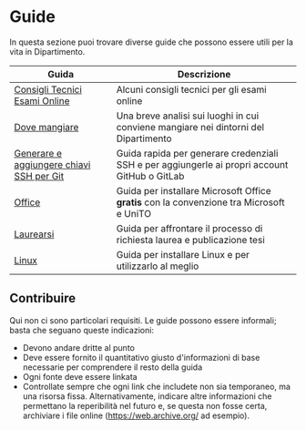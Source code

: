 # Guide

In questa sezione puoi trovare diverse guide che possono essere utili per la vita in Dipartimento.

| Guida                                                             | Descrizione                                                                               |
|-------------------------------------------------------------------|-------------------------------------------------------------------------------------------|
| [Consigli Tecnici Esami Online](consigli_tecnici_esami_online.md) | Alcuni consigli tecnici per gli esami online                                              |
| [Dove mangiare](dove_mangiare.md)                                 | Una breve analisi sui luoghi in cui conviene mangiare nei dintorni del Dipartimento       |
| [Generare e aggiungere chiavi SSH per Git](generare_e_aggiungere_ssh_key.md)| Guida rapida per generare credenziali SSH e per aggiungerle ai propri account GitHub o GitLab |
| [Office](Office)                                                  | Guida per installare Microsoft Office **gratis** con la convenzione tra Microsoft e UniTO |
| [Laurearsi](Laurearsi)                                            | Guida per affrontare il processo di richiesta laurea e publicazione tesi                  |
| [Linux](Linux)                                                    | Guida per installare Linux e per utilizzarlo al meglio                                    |

## Contribuire

Qui non ci sono particolari requisiti. Le guide possono essere informali; basta che seguano queste indicazioni:

- Devono andare dritte al punto
- Deve essere fornito il quantitativo giusto d'informazioni di base necessarie per comprendere il resto della guida
- Ogni fonte deve essere linkata
- Controllate sempre che ogni link che includete non sia temporaneo, ma una risorsa fissa. Alternativamente, indicare
  altre informazioni che permettano la reperibilità nel futuro e, se questa non fosse certa, archiviare i file online
  (<https://web.archive.org/> ad esempio).